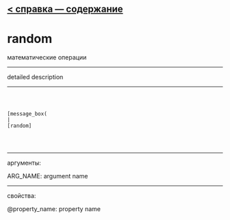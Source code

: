 [< справка — содержание](ceammc_lib.html)
---

# random


математические операции

---

detailed description
<br>


---


```



[message_box(                                 
|
[random]


            
```

---
аргументы:

ARG_NAME: argument name<br>

---
свойства:

@property_name: property name<br>

